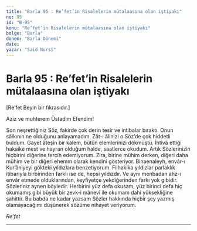 ```yaml
---
title: "Barla 95 : Re’fet’in Risalelerin mütalaasına olan iştiyakı"
no: 95
id: "B-95"
konu: "Re’fet’in Risalelerin mütalaasına olan iştiyakı"
bolge: "Barla"
donem: "Barla Dönemi"
date: 
yazar: "Said Nursî"
---
```


# Barla 95 : Re’fet’in Risalelerin mütalaasına olan iştiyakı

<p class="takdim">[Re’fet Beyin bir fıkrasıdır.]</p>

Aziz ve muhterem Üstadım Efendim!

Son neşrettiğiniz Söz, fakirde çok derin tesir ve intibalar bıraktı. Onun sâikının ne olduğunu anlayamadım. Zât-ı âlinizi o Söz’de çok hiddetli buldum. Gayet âteşîn bir kalem, bütün elemlerinizi dökmüştü. İhtivâ ettiği hakaike mest ve hayran olduğum halde, saatlerce okudum. Artık Sözlerinizin hiçbirini diğerine tercih edemiyorum. Zira, birine mühim derken, diğeri daha mühim ve bir diğeri ehemm olarak kendini gösteriyor. Binaenaleyh, envâr-ı Kur’âniyeyi gökteki yıldızlara benzetiyorum. Filhakika yıldızlar parlaklık itibarıyla birbirinden farklı ise de, hepsi yıldızdır. Ve aynı menbadan ahz-ı envâr etmede olduklarından, keyfiyetçe yekdiğerinden farkı yok gibidir. Sözleriniz aynen böyledir. Herbirini yüz defa okusam, yüz birinci defa hiç okumamış gibi büyük bir zevk-i mânevî ile okumam dahi yüksekliğine şahittir. Bu babda ne kadar yazsam Sözler hakkında hiçbir şey yazmış olamayacağımı düşünerek sözüme nihayet veriyorum.

*Re’fet*

***
